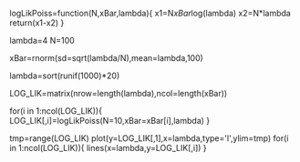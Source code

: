 logLikPoiss=function(N,xBar,lambda){
    x1=N*xBar*log(lambda)
    x2=N*lambda
    return(x1-x2)
}


lambda=4
N=100

xBar=rnorm(sd=sqrt(lambda/N),mean=lambda,100)

lambda=sort(runif(1000)*20)

LOG_LIK=matrix(nrow=length(lambda),ncol=length(xBar))

for(i in 1:ncol(LOG_LIK)){
	LOG_LIK[,i]=logLikPoiss(N=10,xBar=xBar[i],lambda)
}

tmp=range(LOG_LIK)
plot(y=LOG_LIK[,1],x=lambda,type='l',ylim=tmp)
for(i in 1:ncol(LOG_LIK)){
   lines(x=lambda,y=LOG_LIK[,i])
}

